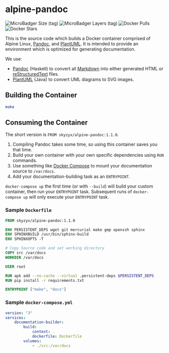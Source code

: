 # alpine-pandoc

![MicroBadger Size (tag)](https://img.shields.io/microbadger/image-size/skyzyx/alpine-pandoc/1.1.0?style=for-the-badge) ![MicroBadger Layers (tag)](https://img.shields.io/microbadger/layers/skyzyx/alpine-pandoc/1.1.0?style=for-the-badge) ![Docker Pulls](https://img.shields.io/docker/pulls/skyzyx/alpine-pandoc?style=for-the-badge) ![Docker Stars](https://img.shields.io/docker/stars/skyzyx/alpine-pandoc?style=for-the-badge)

This is the source code which builds a Docker container comprised of Alpine Linux, [Pandoc], and [PlantUML].
It is intended to provide an environment which is optimized for generating documentation.

We use:

* [Pandoc] (Haskell) to convert all [Markdown] into either generated HTML or [reStructuredText] files.
* [PlantUML] (Java) to convert UML diagrams to SVG images.

## Building the Container

```bash
make
```

## Consuming the Container

The short version is `FROM skyzyx/alpine-pandoc:1.1.0`.

1. Compiling Pandoc takes some time, so using this container saves you that time.
1. Build your own container with your own specific dependencies using `RUN` commands.
1. Use something like [Docker Compose] to mount your documentation source to `/var/docs`.
1. Add your documentation-building task as an `ENTRYPOINT`.

`docker-compose up` the first time (or with `--build`) will build your custom container, then run your `ENTRYPOINT` task. Subsequent runs of `docker-compose up` will only execute your `ENTRYPOINT` task.

### Sample `Dockerfile`

```Dockerfile
FROM skyzyx/alpine-pandoc:1.1.0

ENV PERSISTENT_DEPS wget git mercurial make gmp openssh sphinx
ENV SPHINXBUILD /usr/bin/sphinx-build
ENV SPHINXOPTS -T

# Copy Source code and set working directory
COPY src /var/docs
WORKDIR /var/docs

USER root

RUN apk add --no-cache --virtual .persistent-deps $PERSISTENT_DEPS
RUN pip install -r requirements.txt

ENTRYPOINT ["make", "docs"]
```

### Sample `docker-compose.yml`

```yaml
version: "3"
services:
    documentation-builder:
        build:
            context: .
            dockerfile: Dockerfile
        volumes:
            - ./src:/var/docs
```

  [Docker Compose]: https://docs.docker.com/compose/
  [Markdown]: http://commonmark.org
  [Pandoc]: http://pandoc.org
  [PlantUML]: http://plantuml.com
  [reStructuredText]: http://docutils.sourceforge.net/rst.html
